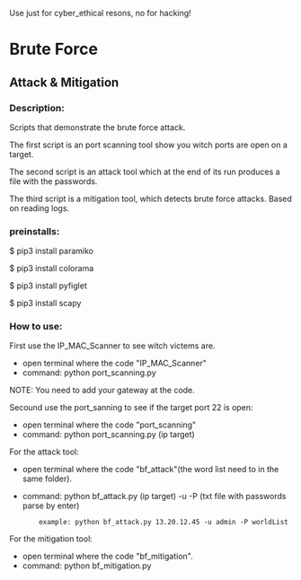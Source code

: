 Use just for cyber_ethical resons, no for hacking!
# Brute Force
## Attack & Mitigation

### Description:

Scripts that demonstrate the brute force attack.

The first script is an port scanning tool show you witch ports are open on a target.

The second script is an attack tool which at the end of its run produces a file with the passwords.

The third script is a mitigation tool, which detects brute force attacks. Based on reading logs.

### preinstalls:

$ pip3 install paramiko

$ pip3 install colorama

$ pip3 install pyfiglet

$ pip3 install scapy

### How to use:
First use the IP_MAC_Scanner to see witch victems are.
* open terminal where the code "IP_MAC_Scanner"
* command: python port_scanning.py

NOTE: You need to add your gateway at the code.


Secound use the port_sanning to see if the target port 22 is open:
* open terminal where the code "port_scanning"
* command: python port_scanning.py <ip> (ip target)

For the attack tool:
* open terminal where the code "bf_attack"(the word list need to in the same folder).
* command: python bf_attack.py <ip> (ip target) -u <uesr name> -P <worldList> (txt file with passwords parse by enter)
          
          example: python bf_attack.py 13.20.12.45 -u admin -P worldList

For the mitigation tool:
* open terminal where the code "bf_mitigation".
* command: python bf_mitigation.py


